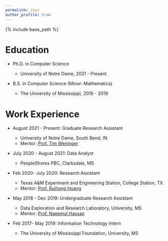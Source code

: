 ```yaml
---
permalink: /cv/
author_profile: true
---
```


{% include base_path %}

Education
======

* Ph.D. in Computer Science
  * University of Notre Dame, 2021 - Present
  

* B.S. in Computer Science (Minor: Mathematics)
  * The University of Mississippi, 2016 - 2019


Work Experience
======

* August 2021 - Present: Graduate Research Assistant
  * University of Notre Dame, South Bend, IN
  * Mentor: <a href = "https://timweninger.com/">Prof. Tim Weninger </a>

* July 2020 - August 2021: Data Analyst
  * PeopleShores PBC, Clarksdale, MS
   
* Feb 2020- July 2020: Research Assistant
  * Texas A&M Experiment and Engineering Station, College Station, TX
  * Mentor: <a href= "https://people.engr.tamu.edu/huangrh/index.html">Prof. Ruihong Huang</a>

 
* May 2018 - Dec 2019: Undergraduate Research Assistant
  * Data Exploration and Research Laboratory, University, MS 
  * Mentor: <a href= "https://ischool.umd.edu/about/directory/naeemul-hassan">Prof. Naeemul Hassan</a>


* Feb 2017- May 2019: Information Technology Intern
  * The University of Mississippi Foundation, University, MS
  
